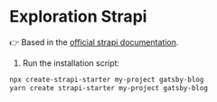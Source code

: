 # Exploration Strapi

:point_right: Based in the [official strapi documentation](https://strapi.io/documentation/developer-docs/latest/getting-started/quick-start.html#_1-install-strapi-and-create-a-new-project). 

1. Run the installation script:

```bash
npx create-strapi-starter my-project gatsby-blog
yarn create strapi-starter my-project gatsby-blog
```

